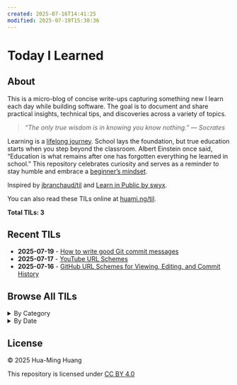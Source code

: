 ```yaml
---
created: 2025-07-16T14:41:25
modified: 2025-07-19T15:30:36
---
```


# Today I Learned

## About

This is a micro-blog of concise write-ups capturing something new I learn each day while building software. The goal is to document and share practical insights, technical tips, and discoveries across a variety of topics.

> _“The only true wisdom is in knowing you know nothing.” — Socrates_

Learning is a [lifelong journey](https://hbr.org/2017/02/lifelong-learning-is-good-for-your-health-your-wallet-and-your-social-life). School lays the foundation, but true education starts when you step beyond the classroom. Albert Einstein once said, “Education is what remains after one has forgotten everything he learned in school.” This repository celebrates curiosity and serves as a reminder to stay humble and embrace a [beginner’s mindset](https://en.wikipedia.org/wiki/Shoshin).

Inspired by [jbranchaud/til](https://github.com/jbranchaud/til) and [Learn in Public by swyx](https://www.swyx.io/learn-in-public).

You can also read these TILs online at [huami.ng/til](https://huami.ng/til).

<!-- index starts -->
**Total TILs: 3**

## Recent TILs

* **2025-07-19** - [How to write good Git commit messages](posts/how-to-write-good-git-commit-messages.md)
* **2025-07-17** - [YouTube URL Schemes](posts/youtube-url-schemes.md)
* **2025-07-16** - [GitHub URL Schemes for Viewing, Editing, and Commit History](posts/github-url-schemes.md)

## Browse All TILs

<details>
<summary>By Category</summary>

<details>
<summary>git (1)</summary>

* [How to write good Git commit messages](posts/how-to-write-good-git-commit-messages.md)

</details>

<details>
<summary>github (1)</summary>

* [GitHub URL Schemes for Viewing, Editing, and Commit History](posts/github-url-schemes.md)

</details>

<details>
<summary>url-schemes (2)</summary>

* [YouTube URL Schemes](posts/youtube-url-schemes.md)
* [GitHub URL Schemes for Viewing, Editing, and Commit History](posts/github-url-schemes.md)

</details>

</details>

<details>
<summary>By Date</summary>

<details>
<summary>2025</summary>

<details>
<summary>July (3)</summary>

* [How to write good Git commit messages](posts/how-to-write-good-git-commit-messages.md)
* [YouTube URL Schemes](posts/youtube-url-schemes.md)
* [GitHub URL Schemes for Viewing, Editing, and Commit History](posts/github-url-schemes.md)

</details>

</details>

</details>
<!-- index ends -->

## License

&copy; 2025 Hua-Ming Huang

This repository is licensed under
[CC BY 4.0](https://creativecommons.org/licenses/by/4.0/)
<img src="https://mirrors.creativecommons.org/presskit/icons/cc.svg" aria-hidden="true" style="height:1em;display:inline;vertical-align:middle;" />
<img src="https://mirrors.creativecommons.org/presskit/icons/by.svg" aria-hidden="true" style="height:1em;display:inline;vertical-align:middle;" />
